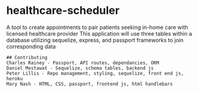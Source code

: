 # healthcare-scheduler

A tool to create appointments to pair patients seeking in-home care with licensed healthcare provider
This application will use three tables within a database utilizing sequelize, express, and passport frameworks to join corresponding data 


 ```
## Contributing
 Charles Rainey - Passport, API routes, dependancies, ORM
 Daniel Mestawat - Sequelize, schema tables, backend js
 Peter Lillis - Repo management, styling, sequelize, front end js, heroku
 Mary Nash - HTML, CSS, passport, frontend js, html handlebars
